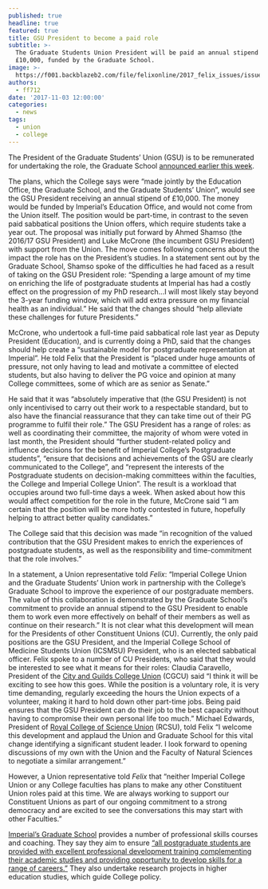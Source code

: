 ```yaml
---
published: true
headline: true
featured: true
title: GSU President to become a paid role
subtitle: >-
  The Graduate Students Union President will be paid an annual stipend of
  £10,000, funded by the Graduate School.
image: >-
  https://f001.backblazeb2.com/file/felixonline/2017_felix_issues/issue_1674/1674_news_gsu.png
authors:
  - ff712
date: '2017-11-03 12:00:00'
categories:
  - news
tags:
  - union
  - college
---
```

The President of the Graduate Students’ Union (GSU) is to be remunerated for undertaking the role, the Graduate School [announced earlier this week](http://wwwf.imperial.ac.uk/blog/postgraduatenoticeboard/2017/10/31/gsu-president-role-to-be-remunerated-in-future/?utm_content=buffera9a78&utm_medium=social&utm_source=twitter.com&utm_campaign=buffer).

The plans, which the College says were “made jointly by the Education Office, the Graduate School, and the Graduate Students’ Union”, would see the GSU President receiving an annual stipend of £10,000. The money would be funded by Imperial’s Education Office, and would not come from the Union itself. The position would be part-time, in contrast to the seven paid sabbatical positions the Union offers, which require students take a year out. The proposal was initially put forward by Ahmed Shamso (the 2016/17 GSU President) and Luke McCrone (the incumbent GSU President) with support from the Union.
The move comes following concerns about the impact the role has on the President’s studies. In a statement sent out by the Graduate School, Shamso spoke of the difficulties he had faced as a result of taking on the GSU President role: “Spending a large amount of my time on enriching the life of postgraduate students at Imperial has had a costly effect on the progression of my PhD research...I will most likely stay beyond the 3-year funding window, which will add extra pressure on my financial health as an individual.” He said that the changes should “help alleviate these challenges for future Presidents.”

McCrone, who undertook a full-time paid sabbatical role last year as Deputy President (Education), and is currently doing a PhD, said that the changes should help create a “sustainable model for postgraduate representation at Imperial”. He told Felix that the President is “placed under huge amounts of pressure, not only having to lead and motivate a committee of elected students, but also having to deliver the PG voice and opinion at many College committees, some of which are as senior as Senate.” 

He said that it was “absolutely imperative that (the GSU President) is not only incentivised to carry out their work to a respectable standard, but to also have the financial reassurance that they can take time out of their PG programme to fulfil their role.”
The GSU President has a range of roles: as well as coordinating their committee, the majority of whom were voted in last month, the President should “further student-related policy and influence decisions for the benefit of Imperial College’s Postgraduate students”, “ensure that decisions and achievements of the GSU are clearly communicated to the College”, and “represent the interests of the Postgraduate students on decision-making committees within the faculties, the College and Imperial College Union”. The result is a workload that occupies around two full-time days a week.
When asked about how this would affect competition for the role in the future, McCrone said “I am certain that the position will be more hotly contested in future, hopefully helping to attract better quality candidates.”

The College said that this decision was made “in recognition of the valued contribution that the GSU President makes to enrich the experiences of postgraduate students, as well as the responsibility and time-commitment that the role involves.”

In a statement, a Union representative told _Felix_: “Imperial College Union and the Graduate Students’ Union work in partnership with the College’s Graduate School to improve the experience of our postgraduate members. The value of this collaboration is demonstrated by the Graduate School’s commitment to provide an annual stipend to the GSU President to enable them to work even more effectively on behalf of their members as well as continue on their research.”
It is not clear what this development will mean for the Presidents of other Constituent Unions (CU). Currently, the only paid positions are the GSU President, and the Imperial College School of Medicine Students Union (ICSMSU) President, who is an elected sabbatical officer. Felix spoke to a number of CU Presidents, who said that they would be interested to see what it means for their roles: Claudia Caravello, President of the [City and Guilds College Union](https://cgcu.net/) (CGCU) said “I think it will be exciting to see how this goes. While the position is a voluntary role, it is very time demanding, regularly exceeding the hours the Union expects of a volunteer, making it hard to hold down other part-time jobs. Being paid ensures that the GSU President can do their job to the best capacity without having to compromise their own personal life too much.” Michael Edwards, President of [Royal College of Science Union](https://www.rcsu.org.uk/exec/) (RCSU), told Felix “I welcome this development and applaud the Union and Graduate School for this vital change identifying a significant student leader. I look forward to opening discussions of my own with the Union and the Faculty of Natural Sciences to negotiate a similar arrangement.” 

However, a Union representative told _Felix_ that “neither Imperial College Union or any College faculties has plans to make any other Constituent Union roles paid at this time. We are always working to support our Constituent Unions as part of our ongoing commitment to a strong democracy and are excited to see the conversations this may start with other Faculties.”

[Imperial’s Graduate School](http://www.imperial.ac.uk/study/pg/graduate-school/) provides a number of professional skills courses and coaching. They say they aim to ensure [“all postgraduate students are provided with excellent professional development training complementing their academic studies and providing opportunity to develop skills for a range of careers.”](http://www.imperial.ac.uk/media/imperial-college/study/graduate-school/public/Graduate_school_annual_report_Sept_16_V6_WEB.pdf) They also undertake research projects in higher education studies, which guide College policy.
